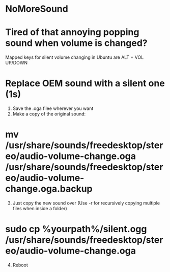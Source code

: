 # NoMoreSound
# Tired of that annoying popping sound when volume is changed?

Mapped keys for silent volume changing in Ubuntu are ALT + VOL UP/DOWN

# Replace OEM sound with a silent one (1s)

1) Save the .oga filee wherever you want
2) Make a copy of the original sound:
# mv /usr/share/sounds/freedesktop/stereo/audio-volume-change.oga /usr/share/sounds/freedesktop/stereo/audio-volume-change.oga.backup
3) Just copy the new sound over (Use -r for recursively copying multiple files when inside a folder)
# sudo cp %yourpath%/silent.ogg /usr/share/sounds/freedesktop/stereo/audio-volume-change.oga
4) Reboot
